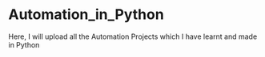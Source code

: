 # Automation_in_Python
Here, I will upload all the Automation Projects which I have learnt and made in Python
